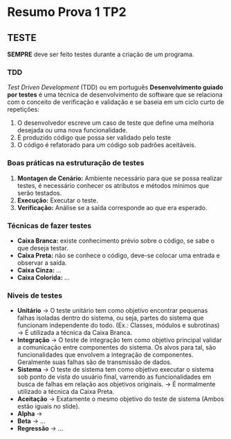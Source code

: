 # Resumo Prova 1 TP2

## TESTE

**SEMPRE** deve ser feito testes durante a criação de um programa.

### TDD

*Test Driven Development* (TDD) ou em português **Desenvolvimento guiado por testes** é uma técnica de desenvolvimento de software que se relaciona com o conceito de verificação e validação e se baseia em um ciclo curto de repetições: 
1. O desenvolvedor escreve um caso de teste que define uma melhoria desejada ou uma nova funcionalidade.
2. É produzido código que possa ser validado pelo teste
3. O código é refatorado para um código sob padrões aceitáveis.

### Boas práticas na estruturação de testes

1. **Montagen de Cenário:** Ambiente necessário para que se possa realizar testes, é necessário conhecer os atributos e métodos mínimos que serão testados.
2. **Execução:** Executar o teste.
3. **Verificação:** Análise se a saída corresponde ao que era esperado.

### Técnicas de fazer testes
- **Caixa Branca:** existe conhecimento prévio sobre o código, se sabe o que deseja testar.
- **Caixa Preta:** não se conhece o código, deve-se colocar uma entrada e observar a saída.
- **Caixa Cinza:** ...
- **Caixa Colorida:** ...

### Niveis de testes
- **Unitário** → O teste unitário tem como objetivo encontrar pequenas falhas isoladas dentro do sistema, ou seja, partes do sistema que funcionam independente do todo. (Ex.: Classes, módulos e subrotinas) → É utilizada a técnica da Caixa Branca.
- **Integração** → O teste de integração tem como objetivo principal validar a comunicação entre componentes do sistema. Os alvos para tal, são funcionalidades que envolvem a integração de componentes. Geralmente suas falhas são de transmissão de dados.
- **Sistema** → O teste de sistema tem como objetivo executar o sistema sob ponto de vista do usuário final, varrendo as funcionalidades em busca de falhas em relação aos objetivos originais. → É normalmente utilizado a técnica da Caixa Preta.
- **Aceitação** →  Exatamente o mesmo objetivo do teste de sistema (Ambos estão iguais no slide).
- **Alpha** → 
- **Beta** → ...
- **Regressão** → ...